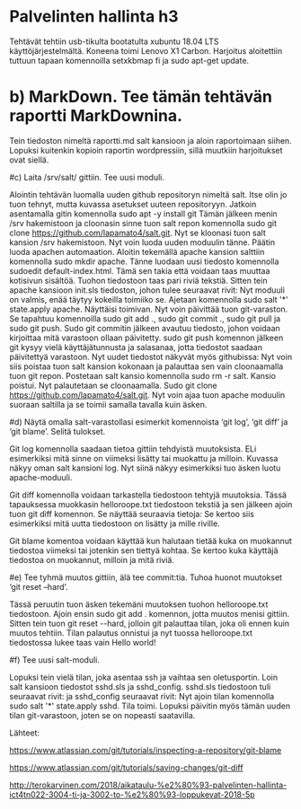 # Palvelinten hallinta h3

Tehtävät tehtiin usb-tikulta bootatulta xubuntu 18.04 LTS käyttöjärjestelmältä. 
Koneena toimi Lenovo X1 Carbon. Harjoitus aloitettiin tuttuun tapaan komennoilla setxkbmap fi ja sudo apt-get update.

# b) MarkDown. Tee tämän tehtävän raportti MarkDownina.

Tein tiedoston nimeltä raportti.md salt kansioon ja aloin raportoimaan siihen. Lopuksi kuitenkin kopioin raportin wordpressiin, sillä muutkiin harjoitukset ovat siellä.

#c) Laita /srv/salt/ gittiin. Tee uusi moduli.

Alointin tehtävän luomalla uuden github repositoryn nimeltä salt. Itse olin jo tuon tehnyt, mutta kuvassa asetukset uuteen repositoryyn.
Jatkoin asentamalla gitin komennolla sudo apt -y install git
Tämän jälkeen menin /srv hakemistoon ja cloonasin sinne tuon salt repon komennolla sudo git clone https://github.com/lapamato4/salt.git. Nyt se kloonasi tuon salt kansion /srv hakemistoon.
Nyt voin luoda uuden moduulin tänne. Päätin luoda apachen automaation.
Aloitin tekemällä apache kansion salttiin komennolla sudo mkdir apache. Tänne luodaan uusi tiedosto komennolla sudoedit default-index.html. Tämä sen takia että voidaan taas muuttaa kotisivun sisältöä. Tuohon tiedostoon taas pari riviä tekstiä. Sitten tein apache kansioon init.sls tiedoston, johon tulee seuraavat rivit:
Nyt moduuli on valmis, enää täytyy kokeilla toimiiko se. Ajetaan komennolla sudo salt '*' state.apply apache. Näyttäisi toimivan.
Nyt voin päivittää tuon git-varaston. Se tapahtuu komennoilla sudo git add ., sudo git commit ., sudo git pull ja sudo git push. Sudo git commitin jälkeen avautuu tiedosto, johon voidaan kirjoittaa mitä varastoon ollaan päivitetty.
sudo git push komennon jälkeen git kysyy vielä käyttäjätunnusta ja salasanaa, jotta tiedostot saadaan päivitettyä varastoon.
Nyt uudet tiedostot näkyvät myös githubissa:
Nyt voin siis poistaa tuon salt kansion kokonaan ja palauttaa sen vain cloonaamalla tuon git repon. Postetaan salt kansio komennolla sudo rm -r salt. Kansio poistui. Nyt palautetaan se cloonaamalla. Sudo git clone https://github.com/lapamato4/salt.git. Nyt voin ajaa tuon apache moduulin suoraan saltilla ja se toimii samalla tavalla kuin äsken.

#d) Näytä omalla salt-varastollasi esimerkit komennoista ‘git log’, ‘git diff’ ja ‘git blame’. Selitä tulokset.

Git log komennolla saadaan tietoa gittiin tehdyistä muutoksista. ELi esimerkiksi mitä sinne on viimeksi lisätty tai muokattu ja milloin. Kuvassa näkyy oman salt kansioni log. Nyt siinä näkyy esimerkiksi tuo äsken luotu apache-moduuli.

Git diff komennolla voidaan tarkastella tiedostoon tehtyjä muutoksia. Tässä tapauksessa muokkasin helloroope.txt tiedostoon tekstiä ja sen jälkeen ajoin tuon git diff komennon. Se näyttää seuraavia tietoja:
Se kertoo siis esimerkiksi mitä uutta tiedostoon on lisätty ja mille riville.

Git blame komentoa voidaan käyttää kun halutaan tietää kuka on muokannut tiedostoa viimeksi tai jotenkin sen tiettyä kohtaa. Se kertoo kuka käyttäjä tiedostoa on muokannut, milloin ja mitä riviä.

#e) Tee tyhmä muutos gittiin, älä tee commit:tia. Tuhoa huonot muutokset ‘git reset –hard’.

Tässä peruutin tuon äsken tekemäni muutoksen tuohon helloroope.txt tiedostoon. Ajoin ensin sudo git add . komennon, jotta muutos menisi gittiin. Sitten tein tuon git reset --hard, jolloin git palauttaa tilan, joka oli ennen kuin muutos tehtiin. Tilan palautus onnistui ja nyt tuossa helloroope.txt tiedostossa lukee taas vain Hello world!

#f) Tee uusi salt-moduli.

Lopuksi tein vielä tilan, joka asentaa ssh ja vaihtaa sen oletusportin. Loin salt kansioon tiedostot sshd.sls ja sshd_config. sshd.sls tiedostoon tuli seuraavat rivit:
ja sshd_config seuraavat rivit:
Nyt ajoin tilan komennolla sudo salt '*' state.apply sshd. Tila toimi.
Lopuksi päivitin myös tämän uuden tilan git-varastoon, joten se on nopeasti saatavilla.


Lähteet:

https://www.atlassian.com/git/tutorials/inspecting-a-repository/git-blame

https://www.atlassian.com/git/tutorials/saving-changes/git-diff

http://terokarvinen.com/2018/aikataulu-%e2%80%93-palvelinten-hallinta-ict4tn022-3004-ti-ja-3002-to-%e2%80%93-loppukevat-2018-5p
